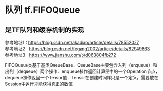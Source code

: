 # 队列 tf.FIFOQueue
## 是TF队列和缓存机制的实现
参考地址1：https://blog.csdn.net/akadiao/article/details/78552037 <br>
参考地址2：https://blog.csdn.net/fegang2002/article/details/82949863 <br>
参考地址3：https://www.jianshu.com/p/d063804fb272 <br>

FIFOQueue类基于基类QueueBase．QueueBase主要包含入列（enqueue）和出列（dequeue）两个操作．enqueue操作返回计算图中的一个Operation节点，dequeue操作返回一个Tensor值．Tensor在创建时同样只是一个定义，需要放在Session中运行才能获得真正的数值
